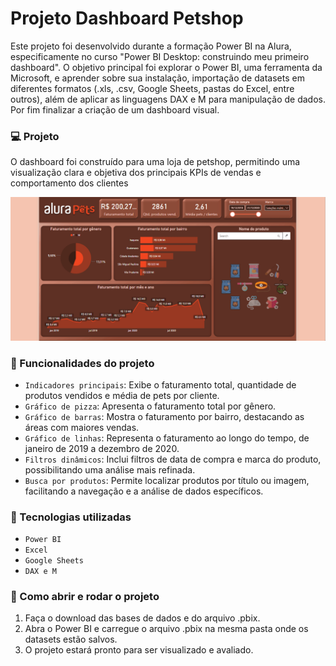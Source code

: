# Projeto Dashboard Petshop

<p>Este projeto foi desenvolvido durante a formação Power BI na Alura, especificamente no curso "Power BI Desktop: construindo meu primeiro dashboard". O objetivo principal foi explorar o Power BI, uma ferramenta da Microsoft, e aprender sobre sua instalação, importação de datasets em diferentes formatos (.xls, .csv, Google Sheets, pastas do Excel, entre outros), além de aplicar as linguagens DAX e M para manipulação de dados. Por fim finalizar a criação de um dashboard visual.</p>

### :computer: Projeto 
<p>O dashboard foi construído para uma loja de petshop, permitindo uma visualização clara e objetiva dos principais KPIs de vendas e comportamento dos clientes</p>

![Demonstração do Dashboard](PBIDesktop_MkTnHgyn8h.gif)

### :pushpin: Funcionalidades do projeto

- `Indicadores principais`: Exibe o faturamento total, quantidade de produtos vendidos e média de pets por cliente.
- `Gráfico de pizza`: Apresenta o faturamento total por gênero.
- `Gráfico de barras`: Mostra o faturamento por bairro, destacando as áreas com maiores vendas.
- `Gráfico de linhas`: Representa o faturamento ao longo do tempo, de janeiro de 2019 a dezembro de 2020.
- `Filtros dinâmicos`: Inclui filtros de data de compra e marca do produto, possibilitando uma análise mais refinada.
- `Busca por produtos`: Permite localizar produtos por título ou imagem, facilitando a navegação e a análise de dados específicos.

### :hammer: Tecnologias utilizadas

- `Power BI`
- `Excel`
- `Google Sheets`
- `DAX e M`

### :open_file_folder: Como abrir e rodar o projeto
1. Faça o download das bases de dados e do arquivo .pbix.
2. Abra o Power BI e carregue o arquivo .pbix na mesma pasta onde os datasets estão salvos.
3. O projeto estará pronto para ser visualizado e avaliado.

